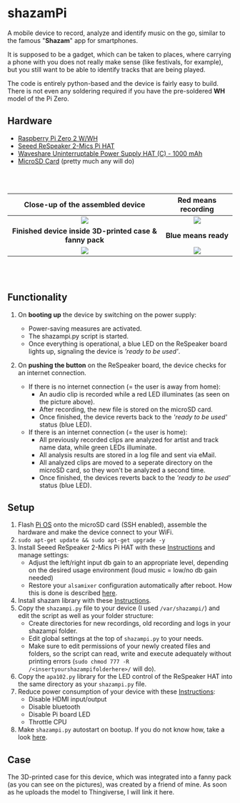 shazamPi
========================


A mobile device to record, analyze and identify music on the go, similar to the famous "**Shazam**" app for smartphones. 

It is supposed to be a gadget, which can be taken to places, where carrying a phone with you does not really make sense (like festivals, for example), but you still want to be able to identify tracks that are being played.

The code is entirely python-based and the device is fairly easy to build. There is not even any soldering required if you have the pre-soldered **WH** model of the Pi Zero.

## Hardware
+ [Raspberry Pi Zero 2 W/WH](https://www.raspberrypi.com/products/raspberry-pi-zero-2-w/)
+ [Seeed ReSpeaker 2-Mics Pi HAT](https://wiki.seeedstudio.com/ReSpeaker_2_Mics_Pi_HAT/)
+ [Waveshare Uninterruptable Power Supply HAT (C) - 1000 mAh](https://www.waveshare.com/wiki/UPS_HAT_(C))
+ [MicroSD Card](https://www.westerndigital.com/products/memory-cards/sandisk-extreme-uhs-i-microsd#SDSQXAF-032G-GN6MA) (pretty much any will do)

<br></br>

| Close-up of the assembled device   | Red means recording   |
| :-------------: | :-------------: |
| [![](https://i.imgur.com/bUT98Rx.jpg?raw=true)](https://i.imgur.com/bUT98Rx.jpg)   |   [![](https://i.imgur.com/pAnGlDO.jpg?raw=true)](https://i.imgur.com/pAnGlDO.jpg)   |
| **Finished device inside 3D-printed case & fanny pack**   |   **Blue means ready**   |
|  [![](https://i.imgur.com/hYEt4os.png?raw=true)](https://i.imgur.com/hYEt4os.png)   |   [![](https://i.imgur.com/lvmLCtV.png?raw=true)](https://i.imgur.com/lvmLCtV.png)   |

<br></br>

## Functionality

1. On **booting up** the device by switching on the power supply:
   + Power-saving measures are activated.
   + The shazampi.py script is started. 
   + Once everything is operational, a blue LED on the ReSpeaker board lights up, signaling the device is _'ready to be used'_.

2. On **pushing the button** on the ReSpeaker board, the device checks for an internet connection.
   + If there is no internet connection (= the user is away from home):
      - An audio clip is recorded while a red LED illuminates (as seen on the picture above). 
      - After recording, the new file is stored on the microSD card.
      - Once finished, the device reverts back to the _'ready to be used'_ status (blue LED).
   + If there is an internet connection (= the user is home):
      - All previously recorded clips are analyzed for artist and track name data, while green LEDs illuminate.
      - All analysis results are stored in a log file and sent via eMail. 
      - All analyzed clips are moved to a seperate directory on the microSD card, so they won't be analyzed a second time. 
      - Once finished, the devices reverts back to the _'ready to be used'_ status (blue LED).

## Setup
1. Flash [Pi OS](https://www.raspberrypi.com/software/) onto the microSD card (SSH enabled), assemble the hardware and make the device connect to your WiFi.
2. `sudo apt-get update && sudo apt-get upgrade -y`
3. Install Seeed ReSpeaker 2-Mics Pi HAT with these [Instructions](https://wiki.seeedstudio.com/ReSpeaker_2_Mics_Pi_HAT_Raspberry/) and manage settings:
   - Adjust the left/right input db gain to an appropriate level, depending on the desired usage environment (loud music = low/no db gain needed)
   - Restore your `alsamixer` configuration automatically after reboot. How this is done is described [here](https://dev.to/luisabianca/fix-alsactl-store-that-does-not-save-alsamixer-settings-130i).
4. Install shazam library with these [Instructions](https://github.com/dotX12/ShazamIO).
5. Copy the `shazampi.py` file to your device (I used `/var/shazampi/`) and edit the script as well as your folder structure:
   - Create directories for new recordings, old recording and logs in your shazampi folder.
   - Edit global settings at the top of `shazampi.py` to your needs.
   - Make sure to edit permissions of your newly created files and folders, so the script can read, write and execute adequately without printing errors (`sudo chmod 777 -R /<insertyourshazampifolderhere>/` will do).
6. Copy the `apa102.py` library for the LED control of the ReSpeaker HAT into the same directory as your `shazampi.py` file. 
7. Reduce power consumption of your device with these [Instructions](https://www.cnx-software.com/2021/12/09/raspberry-pi-zero-2-w-power-consumption/):
   - Disable HDMI input/output
   - Disable bluetooth
   - Disable Pi board LED
   - Throttle CPU
8. Make `shazampi.py` autostart on bootup. If you do not know how, take a look [here](https://www.dexterindustries.com/howto/run-a-program-on-your-raspberry-pi-at-startup/).


## Case
The 3D-printed case for this device, which was integrated into a fanny pack (as you can see on the pictures), was created by a friend of mine. As soon as he uploads the model to Thingiverse, I will link it here.
